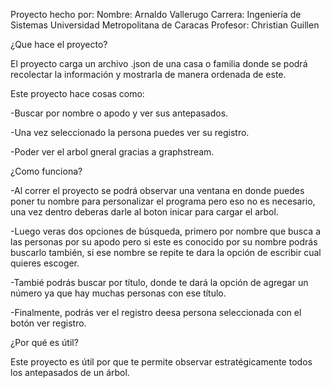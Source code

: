 Proyecto hecho por:
Nombre: Arnaldo Vallerugo
Carrera: Ingeniería de Sistemas
Universidad Metropolitana de Caracas
Profesor: Christian Guillen

¿Que hace el proyecto?

El proyecto carga un archivo .json de una casa o familia donde se podrá recolectar la información y mostrarla de manera ordenada de este.

Este proyecto hace cosas como:

-Buscar por nombre o apodo y ver sus antepasados.

-Una vez seleccionado la persona puedes ver su registro.

-Poder ver el arbol gneral gracias a graphstream.

¿Como funciona?

-Al correr el proyecto se podrá observar una ventana en donde puedes poner tu nombre para personalizar el programa pero eso no es necesario, una vez dentro deberas darle al boton inicar para cargar el arbol.

-Luego veras dos opciones de búsqueda, primero por nombre que busca a las personas por su apodo pero si este es conocido por su nombre podrás buscarlo también, si ese nombre se repite te dara la opción de escribir cual quieres escoger.

-Tambié podrás buscar por título, donde te dará la opción de agregar un número ya que hay muchas personas con ese título.

-Finalmente, podrás ver el registro deesa persona seleccionada con el botón ver registro.

¿Por qué es útil?

Este proyecto es útil por que te permite observar estratégicamente todos los antepasados de un árbol.
